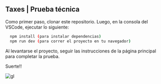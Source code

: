 ## Taxes | Prueba técnica

Como primer paso, clonar este repositorio. Luego, en la consola del VSCode, ejecutar lo siguiente:

```bash
  npm install (para instalar dependencias)
  npm run dev (para correr el proyecto en tu navegador)
```

Al levantarse el proyecto, seguir las instrucciones de la página principal para completar la prueba.

Suerte!!

![gl](https://media0.giphy.com/media/v1.Y2lkPTc5MGI3NjExOGpkOTF2bGUxdzY4cmM4enh3NHQxOXdzaXJ1dGJubGNiZXhtNnM2diZlcD12MV9pbnRlcm5hbF9naWZfYnlfaWQmY3Q9Zw/B9KKBuOIp4zqI7Cll0/giphy.gif)
